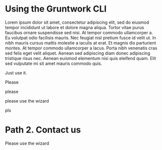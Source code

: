 # Using the Gruntwork CLI 

Lorem ipsum dolor sit amet, consectetur adipiscing elit, sed do eiusmod tempor incididunt ut labore et dolore magna aliqua. Tortor vitae purus faucibus ornare suspendisse sed nisi. At tempor commodo ullamcorper a. Eu volutpat odio facilisis mauris. Nec feugiat nisl pretium fusce id velit ut. In nibh mauris cursus mattis molestie a iaculis at erat. Et magnis dis parturient montes. At tempor commodo ullamcorper a lacus. Porta nibh venenatis cras sed felis eget velit aliquet. Aenean sed adipiscing diam donec adipiscing tristique risus nec. Aenean euismod elementum nisi quis eleifend quam. Elit sed vulputate mi sit amet mauris commodo quis.

Just use it. 

Please

please

please use the wizard









pls

# Path 2. Contact us 

Please use the wizard



<!-- ##DOCS-SOURCER-START
{
  "sourcePlugin": "local-copier",
  "hash": "af6e00ac3b7ca52f07c20c35c46813a4"
}
##DOCS-SOURCER-END -->
